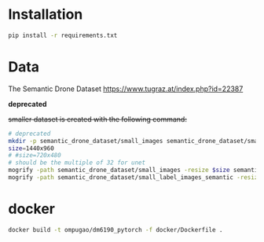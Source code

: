 # Installation
```sh
pip install -r requirements.txt
```

# Data
The Semantic Drone Dataset https://www.tugraz.at/index.php?id=22387

**deprecated**

<s>smaller dataset is created with the following command: </s>

```sh
# deprecated
mkdir -p semantic_drone_dataset/small_images semantic_drone_dataset/small_label_images_semantic
size=1440x960
# #size=720x480
# should be the multiple of 32 for unet
mogrify -path semantic_drone_dataset/small_images -resize $size semantic_drone_dataset/original_images/*.jpg
mogrify -path semantic_drone_dataset/small_label_images_semantic -resize $size semantic_drone_dataset/label_images_semantic/*.png
```

# docker

```sh
docker build -t ompugao/dm6190_pytorch -f docker/Dockerfile .
```

